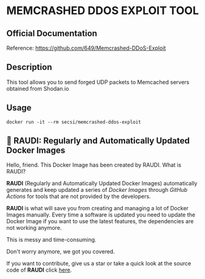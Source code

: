 # MEMCRASHED DDOS EXPLOIT TOOL

## Official Documentation
Reference: https://github.com/649/Memcrashed-DDoS-Exploit

## Description
This tool allows you to send forged UDP packets to Memcached servers obtained from Shodan.io

## Usage
```
docker run -it --rm secsi/memcrashed-ddos-exploit
```

## 🐳 RAUDI: Regularly and Automatically Updated Docker Images

Hello, friend. This Docker Image has been created by RAUDI. What is RAUDI?

**RAUDI** (Regularly and Automatically Updated Docker Images) automatically generates and keep updated a series of *Docker Images* through *GitHub Actions* for tools that are not provided by the developers.

**RAUDI** is what will save you from creating and managing a lot of Docker Images manually. Every time a software is updated you need to update the Docker Image if you want to use the latest features, the dependencies are not working anymore. 

This is messy and time-consuming. 

Don't worry anymore, we got you covered.

If you want to contribute, give us a star or take a quick look at the source code of **RAUDI** click [here](https://github.com/cybersecsi/RAUDI).